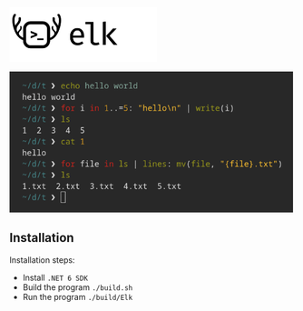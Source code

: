 <img src="res/logo.png" width="260"><br>

<img src="preview.png" width="500">

## Installation

Installation steps:
* Install `.NET 6 SDK`
* Build the program `./build.sh`
* Run the program `./build/Elk`
